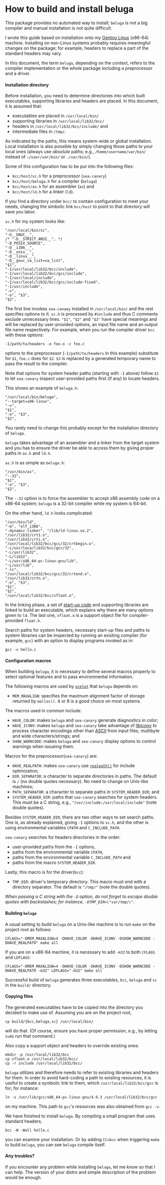 How to build and install beluga
===============================

This package provides no automated way to install; `beluga` is not a big
compiler and manual installation is not quite difficult.

I wrote this guide based on installation onto my
[Gentoo Linux](https://www.gentoo.org) (x86-64) machine. Installing on
non-Linux systems probably requires meaningful changes on the package; for
example, headers to replace a part of the standard headers may vary.

In this document, the term `beluga`, depending on the context, refers to the
compiler implementation or the whole package including a preprocessor and a
driver.


#### Installation directory

Before installation, you need to determine directories into which built
executables, supporting libraries and headers are placed. In this document, it
is assumed that:

- executables are placed in `/usr/local/bin/`
- supporting libraries in `/usr/local/lib32/bcc/`
- headers in `/usr/local/lib32/bcc/include/` and
- intermediate files in `/tmp/`.

As indicated by the paths, this means system-wide or global installation. Local
installation is also possible by simply changing those paths to your local ones
(always use _absolute_ paths; e.g., `/home/username/var/bin/` instead of
`~/user/var/bin/` or `./var/bin/`).

Some of this configuration has to be put into the following files:

- `bcc/host/sc.h` for a preprocessor (`sea-canary`)
- `bcc/host/beluga.h` for a compiler (`beluga`)
- `bcc/host/as.h` for an assembler (`as`) and
- `bcc/host/ld.h` for a linker (`ld`).

If you find a directory under `bcc/` to contain configuration to meet your
needs, changing the simbolic link `bcc/host` to point to that directory will
save you labor.

`sc.h` for my system looks like:

    "/usr/local/bin/sc",
    "-U__GNUC__",
    /* "-D__STRICT_ANSI__", */
    "-D_POSIX_SOURCE",
    "-D__i386__",
    "-D__unix__",
    "-D__linux__",
    "-D__gnuc_va_list=va_list",
    "$1",
    "-I/usr/local/lib32/bcc/include",
    "-I/usr/local/lib32/bcc/gcc/include",
    "-I/usr/local/include",
    "-I/usr/local/lib32/bcc/gcc/include-fixed",
    "-I/usr/include",
    "-v",
    "-o", "$3",
    "$2",

The first line invokes `sea-canaey` installed in `/usr/local/bin/` and the rest
specifies options to it. `sc.h` is processed by `#include` and thus C comments
exclude unnecessary lines. `"$1"`, `"$2"` and `"$3"` have special meanings and
will be replaced by user-provided options, an input file name and an output
file name respectively. For example, when you run the compiler driver `bcc`
with these options:

    -I/path/to/headers -o foo.o -c foo.c

options to the preprocessor (`-I/path/to/headers` in this example) substitute
for `$1`, `foo.c` does for `$2`. `$3` is replaced by a generated temporary name
to pass the result to the compiler.

Note that options for system header paths (starting with `-I` above) follow
`$1` to let `sea-canary` inspect user-provided paths first (if any) to locate
headers.

This shows an example of `beluga.h`:

    "/usr/local/bin/beluga",
    "--target=x86-linux",
    "-v",
    "$1",
    "-o", "$3",
    "$2",

You rarely need to change this probably except for the installation directory
of `beluga`.

`beluga` takes advantage of an assembler and a linker from the target system
and you has to ensure the driver be able to access them by giving proper paths
in `as.h` and `ld.h`.

`as.h` is as simple as `beluga.h`:

    "/usr/bin/as",
    "--32",
    "$1",
    "-o", "$3",
    "$2",

The `--32` option is to force the assembler to accept x86 assembly code on a
x86-64 system; `beluga` is a 32-bit compiler while my system is 64-bit.

On the other hand, `ld.h` looks complicated:

    "/usr/bin/ld",
    "-m", "elf_i386",
    "-dynamic-linker", "/lib/ld-linux.so.2",
    "/usr/lib32/crt1.o",
    "/usr/lib32/crti.o",
    "/usr/local/lib32/bcc/gcc/32/crtbegin.o",
    "-L/usr/loca/lib32/bcc/gcc/32",
    "-L/usr/lib32",
    "-L/lib32",
    "-L/usr/x86_64-pc-linux-gnu/lib",
    "-L/usr/lib",
    "-lc",
    "/usr/local/lib32/bcc/gcc/32/crtend.o",
    "/usr/lib32/crtn.o",
    "-o", "$3",
    "$1",
    "$2",
    "/usr/local/lib32/bcc/xfloat.o",

In the linking phase, a set of
[start-up code](https://en.wikipedia.org/wiki/Crt0) and supporting libraries
are linked to build an executable, which explains why there are many options
given to `ld`. The last one, `xfloat.o` is a support object file for
compiler-provided `float.h`.

Search paths for system headers, necessary start-up files and paths to system
libraries can be inspected by running an existing compiler (for example, `gcc`)
with an option to display programs invoked as in:

    gcc -v hello.c


#### Configuration macros

When building `beluga`, it is necessary to define several macros properly to
select optional features and to pass environmental information.

The following macros are used by [`ocelot`](http://code.woong.org/ocelot/) that
`beluga` depends on:

- `MEM_MAXALIGN`: specifies the maximum alignment factor of storage returned by
  `malloc()`. 4 or 8 is a good choice on most systems.

The macros used in common include:

- `HAVE_COLOR`: makes `beluga` and `sea-canary` generate diagnostics in color;
- `HAVE_ICONV`: makes `beluga` and `sea-canary` take advantage of
  [libiconv](https://www.gnu.org/software/libiconv/) to process character
  encodings other than [ASCII](https://en.wikipedia.org/wiki/ASCII) from input
  files, multibyte and wide characters/strings; and
- `SHOW_WARNCODE`: makes `beluga` and `sea-canary` display options to control
  warnings when issueing them.

Macros for the preprocessor(`sea-canary`) are:

- `HAVE_REALPATH`: makes `sea-canary` use
  [`realpath()`](http://man7.org/linux/man-pages/man3/realpath.3.html) for
  include optimization;
- `DIR_SEPARATOR`: a character to separate directories in paths. The
  default is `/` (no double quotes necessary). No need to change on Unix-like
  machines;
- `PATH_SEPARATOR`: a character to separate paths in `SYSTEM_HEADER_DIR`; and
- `SYSTEM_HEADER_DIR`: paths that `sea-canary` searches for system headers.
  This must be a C string, e.g., `"/usr/include:/usr/local/include"` (note
  double quotes).

Besides `SYSTEM_HEADER_DIR`, there are two other ways to set search paths. One
is, as already explained, giving `-I` options to `sc.h`, and the other is using
environmental variables `CPATH` and `C_INCLUDE_PATH`.

`sea-canary` searches for headers directories in the order:
- user-provided paths from the `-I` options,
- paths from the environmental variable `CPATH`,
- paths from the environmental variable `C_INCLUDE_PATH` and
- paths from the macro `SYSTEM_HEADER_DIR`.

Lastly, this macro is for the driver(`bcc`):

- `TMP_DIR`: driver's temporary directory. This macro must end with a directory
  separator. The default is `"/tmp/"` (note the double quotes).

_When passing a C string with the `-D` option, do not forget to escape double
quotes with backslashes; for instance, `-DTMP_DIR=\"var/tmp/\"`._


#### Building `beluga`

A usual setting to build `beluga` on a Unix-like machine is to run `make` on
the project root as follows:

    CFLAGS="-DMEM_MAXALIGN=4 -DHAVE_COLOR -DHAVE_ICONV -DSHOW_WARNCODE -DHAVE_REALPATH" make all

If you are on a x86-64 machine, it is necessary to add `-m32` to both `CFLAGS`
and `LDFLAGS`:

    CFLAGS="-DMEM_MAXALIGN=4 -DHAVE_COLOR -DHAVE_ICONV -DSHOW_WARNCODE -DHAVE_REALPATH -m32" LDFLAGS="-m32" make all

Successful build of `beluga` generates three executables, `bcc`, `beluga` and
`sc` in the `build/` directory.


#### Copying files

The generated executables have to be copied into the directory you decided to
make use of. Assuming you are on the project root,

    cp build/{bcc,beluga,sc} /usr/local/bin/

will do that. (Of course, ensure you have proper permission, e.g., by letting
`sudo` run that command.)

Also copy a support object and headers to override existing ones:

    mkdir -p /usr/local/lib32/bcc
    cp xfloat.o /usr/local/lib32/bcc/
    cp -r include /usr/local/lib32/bcc/

`beluga` utilizes and therefore needs to refer to existing libraries and
headers for them. In order to avoid hard-coding a path to existing resources,
it is useful to create a symbolic link to them, which
`/usr/local/lib32/bcc/gcc` is for; for instance:

    ln -s /usr/lib/gcc/x86_64-pc-linux-gnu/4.9.3 /usr/local/lib32/bcc/gcc

on my machine. This path to `gcc`'s resources was also obtained from `gcc -v`.

We have finished to install `beluga`. By compiling a small program that uses
standard headers,

    bcc -W -Wall hello.c

you can examine your installation. Or by adding `CC=bcc` when triggering `make`
to build `beluga`, you can see `beluga` compile itself.


#### Any troubles?

If you encounter any problem while installing `beluga`, let me know so that I
can help. The version of your distro and simple description of the problem
would be enough.
